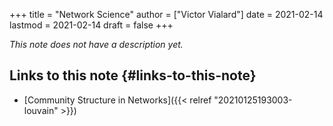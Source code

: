 +++
title = "Network Science"
author = ["Victor Vialard"]
date = 2021-02-14
lastmod = 2021-02-14
draft = false
+++

_This note does not have a description yet._

## Links to this note {#links-to-this-note}

- [Community Structure in Networks]({{< relref "20210125193003-louvain" >}})
